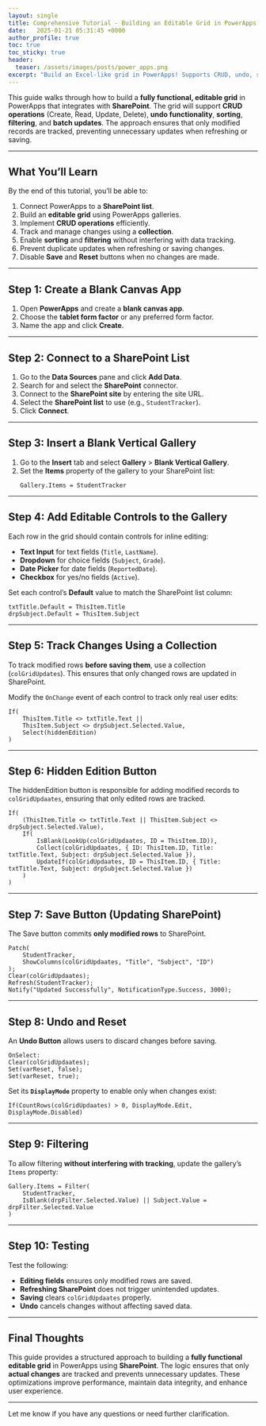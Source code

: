 ```yaml
---
layout: single
title: Comprehensive Tutorial - Building an Editable Grid in PowerApps with Modern Controls
date:   2025-01-21 05:31:45 +0000
author_profile: true
toc: true
toc_sticky: true
header:
  teaser: /assets/images/posts/power_apps.png
excerpt: "Build an Excel-like grid in PowerApps! Supports CRUD, undo, sorting/filtering, and batch updates to SharePoint—no code. Modern controls for seamless data editing."
---
```


This guide walks through how to build a **fully functional, editable grid** in PowerApps that integrates with **SharePoint**. The grid will support **CRUD operations** (Create, Read, Update, Delete), **undo functionality**, **sorting**, **filtering**, and **batch updates**. The approach ensures that only modified records are tracked, preventing unnecessary updates when refreshing or saving.

---

## **What You’ll Learn**
By the end of this tutorial, you’ll be able to:
1. Connect PowerApps to a **SharePoint list**.
2. Build an **editable grid** using PowerApps galleries.
3. Implement **CRUD operations** efficiently.
4. Track and manage changes using a **collection**.
5. Enable **sorting** and **filtering** without interfering with data tracking.
6. Prevent duplicate updates when refreshing or saving changes.
7. Disable **Save** and **Reset** buttons when no changes are made.

---

## **Step 1: Create a Blank Canvas App**
1. Open **PowerApps** and create a **blank canvas app**.
2. Choose the **tablet form factor** or any preferred form factor.
3. Name the app and click **Create**.

---

## **Step 2: Connect to a SharePoint List**
1. Go to the **Data Sources** pane and click **Add Data**.
2. Search for and select the **SharePoint** connector.
3. Connect to the **SharePoint site** by entering the site URL.
4. Select the **SharePoint list** to use (e.g., `StudentTracker`).
5. Click **Connect**.

---

## **Step 3: Insert a Blank Vertical Gallery**
1. Go to the **Insert** tab and select **Gallery** > **Blank Vertical Gallery**.
2. Set the **Items** property of the gallery to your SharePoint list:
   ```powerapps
   Gallery.Items = StudentTracker
   ```

---

## **Step 4: Add Editable Controls to the Gallery**
Each row in the grid should contain controls for inline editing:
- **Text Input** for text fields (`Title`, `LastName`).
- **Dropdown** for choice fields (`Subject`, `Grade`).
- **Date Picker** for date fields (`ReportedDate`).
- **Checkbox** for yes/no fields (`Active`).

Set each control’s **Default** value to match the SharePoint list column:
```powerapps
txtTitle.Default = ThisItem.Title
drpSubject.Default = ThisItem.Subject
```

---

## **Step 5: Track Changes Using a Collection**
To track modified rows **before saving them**, use a collection (`colGridUpdates`). This ensures that only changed rows are updated in SharePoint.

Modify the `OnChange` event of each control to track only real user edits:
```powerapps
If(
    ThisItem.Title <> txtTitle.Text || 
    ThisItem.Subject <> drpSubject.Selected.Value, 
    Select(hiddenEdition)
)
```

---

## **Step 6: Hidden Edition Button**
The hiddenEdition button is responsible for adding modified records to `colGridUpdaates`, ensuring that only edited rows are tracked.

```powerapps
If(
    (ThisItem.Title <> txtTitle.Text || ThisItem.Subject <> drpSubject.Selected.Value),  
    If(
        IsBlank(LookUp(colGridUpdaates, ID = ThisItem.ID)),
        Collect(colGridUpdaates, { ID: ThisItem.ID, Title: txtTitle.Text, Subject: drpSubject.Selected.Value }),
        UpdateIf(colGridUpdaates, ID = ThisItem.ID, { Title: txtTitle.Text, Subject: drpSubject.Selected.Value })
    )
)
```

---

## **Step 7: Save Button (Updating SharePoint)**
The Save button commits **only modified rows** to SharePoint.

```powerapps
Patch(
    StudentTracker,
    ShowColumns(colGridUpdaates, "Title", "Subject", "ID")
);
Clear(colGridUpdaates);
Refresh(StudentTracker);
Notify("Updated Successfully", NotificationType.Success, 3000);
```

---

## **Step 8: Undo and Reset**
An **Undo Button** allows users to discard changes before saving.

```powerapps
OnSelect:
Clear(colGridUpdaates);
Set(varReset, false);
Set(varReset, true);
```

Set its **`DisplayMode`** property to enable only when changes exist:
```powerapps
If(CountRows(colGridUpdaates) > 0, DisplayMode.Edit, DisplayMode.Disabled)
```

---

## **Step 9: Filtering**
To allow filtering **without interfering with tracking**, update the gallery’s `Items` property:

```powerapps
Gallery.Items = Filter(
    StudentTracker,
    IsBlank(drpFilter.Selected.Value) || Subject.Value = drpFilter.Selected.Value
)
```

---

## **Step 10: Testing**
Test the following:
- **Editing fields** ensures only modified rows are saved.
- **Refreshing SharePoint** does not trigger unintended updates.
- **Saving** clears `colGridUpdaates` properly.
- **Undo** cancels changes without affecting saved data.

---

## **Final Thoughts**
This guide provides a structured approach to building a **fully functional editable grid** in PowerApps using **SharePoint**. The logic ensures that only **actual changes** are tracked and prevents unnecessary updates. These optimizations improve performance, maintain data integrity, and enhance user experience.

---

Let me know if you have any questions or need further clarification.

